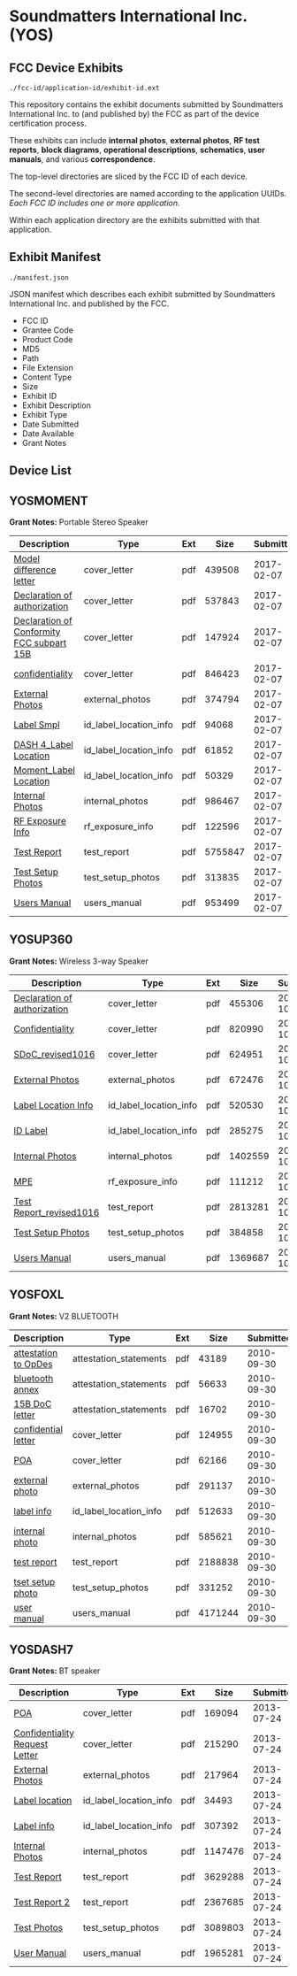 # Soundmatters International Inc. (YOS)
## FCC Device Exhibits

```
./fcc-id/application-id/exhibit-id.ext
```

This repository contains the exhibit documents submitted by Soundmatters International Inc. to (and published by) the FCC as part of the device certification process.

These exhibits can include **internal photos**, **external photos**, **RF test reports**, **block diagrams**, **operational descriptions**, **schematics**, **user manuals**, and various **correspondence**.

The top-level directories are sliced by the FCC ID of each device.

The second-level directories are named according to the application UUIDs. *Each FCC ID includes one or more application.*

Within each application directory are the exhibits submitted with that application. 

## Exhibit Manifest

```
./manifest.json
```

JSON manifest which describes each exhibit submitted by Soundmatters International Inc. and published by the FCC.

- FCC ID
- Grantee Code
- Product Code
- MD5
- Path
- File Extension
- Content Type
- Size
- Exhibit ID
- Exhibit Description
- Exhibit Type
- Date Submitted
- Date Available
- Grant Notes

## Device List
## YOSMOMENT
**Grant Notes:** Portable Stereo Speaker

| Description | Type | Ext | Size | Submitted | Available |
| ----------- | ---- | --- | ---- | --------- | --------- |
| [Model difference letter](YOSMOMENT/18dd0ad31fa13f93fec315946c3cea12/3277464.pdf) | cover_letter | pdf | 439508 | 2017-02-07 | 2017-02-09 |
| [Declaration of authorization](YOSMOMENT/18dd0ad31fa13f93fec315946c3cea12/3277465.pdf) | cover_letter | pdf | 537843 | 2017-02-07 | 2017-02-09 |
| [Declaration of Conformity FCC subpart 15B](YOSMOMENT/18dd0ad31fa13f93fec315946c3cea12/3277466.pdf) | cover_letter | pdf | 147924 | 2017-02-07 | 2017-02-09 |
| [confidentiality](YOSMOMENT/18dd0ad31fa13f93fec315946c3cea12/3277467.pdf) | cover_letter | pdf | 846423 | 2017-02-07 | 2017-02-09 |
| [External Photos](YOSMOMENT/18dd0ad31fa13f93fec315946c3cea12/3277468.pdf) | external_photos | pdf | 374794 | 2017-02-07 | 2017-02-09 |
| [Label Smpl](YOSMOMENT/18dd0ad31fa13f93fec315946c3cea12/3277473.pdf) | id_label_location_info | pdf | 94068 | 2017-02-07 | 2017-02-09 |
| [DASH 4_Label Location](YOSMOMENT/18dd0ad31fa13f93fec315946c3cea12/3277474.pdf) | id_label_location_info | pdf | 61852 | 2017-02-07 | 2017-02-09 |
| [Moment_Label Location](YOSMOMENT/18dd0ad31fa13f93fec315946c3cea12/3277475.pdf) | id_label_location_info | pdf | 50329 | 2017-02-07 | 2017-02-09 |
| [Internal Photos](YOSMOMENT/18dd0ad31fa13f93fec315946c3cea12/3277469.pdf) | internal_photos | pdf | 986467 | 2017-02-07 | 2017-02-09 |
| [RF Exposure Info](YOSMOMENT/18dd0ad31fa13f93fec315946c3cea12/3277460.pdf) | rf_exposure_info | pdf | 122596 | 2017-02-07 | 2017-02-09 |
| [Test Report](YOSMOMENT/18dd0ad31fa13f93fec315946c3cea12/3277461.pdf) | test_report | pdf | 5755847 | 2017-02-07 | 2017-02-09 |
| [Test Setup Photos](YOSMOMENT/18dd0ad31fa13f93fec315946c3cea12/3277470.pdf) | test_setup_photos | pdf | 313835 | 2017-02-07 | 2017-02-09 |
| [Users Manual](YOSMOMENT/18dd0ad31fa13f93fec315946c3cea12/3277471.pdf) | users_manual | pdf | 953499 | 2017-02-07 | 2017-02-09 |
## YOSUP360
**Grant Notes:** Wireless 3-way Speaker

| Description | Type | Ext | Size | Submitted | Available |
| ----------- | ---- | --- | ---- | --------- | --------- |
| [Declaration of authorization](YOSUP360/cfc7c92e8d1eeb669284c75565790973/4029691.pdf) | cover_letter | pdf | 455306 | 2018-10-09 | 2018-10-19 |
| [Confidentiality](YOSUP360/cfc7c92e8d1eeb669284c75565790973/4029692.pdf) | cover_letter | pdf | 820990 | 2018-10-09 | 2018-10-19 |
| [SDoC_revised1016](YOSUP360/cfc7c92e8d1eeb669284c75565790973/4036484.pdf) | cover_letter | pdf | 624951 | 2018-10-16 | 2018-10-19 |
| [External Photos](YOSUP360/cfc7c92e8d1eeb669284c75565790973/4029694.pdf) | external_photos | pdf | 672476 | 2018-10-09 | 2018-10-19 |
| [Label Location Info](YOSUP360/cfc7c92e8d1eeb669284c75565790973/4029696.pdf) | id_label_location_info | pdf | 520530 | 2018-10-09 | 2018-10-19 |
| [ID Label](YOSUP360/cfc7c92e8d1eeb669284c75565790973/4029697.pdf) | id_label_location_info | pdf | 285275 | 2018-10-09 | 2018-10-19 |
| [Internal Photos](YOSUP360/cfc7c92e8d1eeb669284c75565790973/4029695.pdf) | internal_photos | pdf | 1402559 | 2018-10-09 | 2018-10-19 |
| [MPE](YOSUP360/cfc7c92e8d1eeb669284c75565790973/4029714.pdf) | rf_exposure_info | pdf | 111212 | 2018-10-09 | 2018-10-19 |
| [Test Report_revised1016](YOSUP360/cfc7c92e8d1eeb669284c75565790973/4036483.pdf) | test_report | pdf | 2813281 | 2018-10-16 | 2018-10-19 |
| [Test Setup Photos](YOSUP360/cfc7c92e8d1eeb669284c75565790973/4029698.pdf) | test_setup_photos | pdf | 384858 | 2018-10-09 | 2018-10-19 |
| [Users Manual](YOSUP360/cfc7c92e8d1eeb669284c75565790973/4029693.pdf) | users_manual | pdf | 1369687 | 2018-10-09 | 2018-10-19 |
## YOSFOXL
**Grant Notes:** V2 BLUETOOTH

| Description | Type | Ext | Size | Submitted | Available |
| ----------- | ---- | --- | ---- | --------- | --------- |
| [attestation to OpDes](YOSFOXL/5bc6fc37e10b861d46843721b149803d/1351644.pdf) | attestation_statements | pdf | 43189 | 2010-09-30 | 2010-09-30 |
| [bluetooth annex](YOSFOXL/5bc6fc37e10b861d46843721b149803d/1351646.pdf) | attestation_statements | pdf | 56633 | 2010-09-30 | 2010-09-30 |
| [15B DoC letter](YOSFOXL/5bc6fc37e10b861d46843721b149803d/1351650.pdf) | attestation_statements | pdf | 16702 | 2010-09-30 | 2010-09-30 |
| [confidential letter](YOSFOXL/5bc6fc37e10b861d46843721b149803d/1351648.pdf) | cover_letter | pdf | 124955 | 2010-09-30 | 2010-09-30 |
| [POA](YOSFOXL/5bc6fc37e10b861d46843721b149803d/1351649.pdf) | cover_letter | pdf | 62166 | 2010-09-30 | 2010-09-30 |
| [external photo](YOSFOXL/5bc6fc37e10b861d46843721b149803d/1351647.pdf) | external_photos | pdf | 291137 | 2010-09-30 | 2010-09-30 |
| [label info](YOSFOXL/5bc6fc37e10b861d46843721b149803d/1351652.pdf) | id_label_location_info | pdf | 512633 | 2010-09-30 | 2010-09-30 |
| [internal photo](YOSFOXL/5bc6fc37e10b861d46843721b149803d/1351651.pdf) | internal_photos | pdf | 585621 | 2010-09-30 | 2010-09-30 |
| [test report](YOSFOXL/5bc6fc37e10b861d46843721b149803d/1351654.pdf) | test_report | pdf | 2188838 | 2010-09-30 | 2010-09-30 |
| [tset setup photo](YOSFOXL/5bc6fc37e10b861d46843721b149803d/1351656.pdf) | test_setup_photos | pdf | 331252 | 2010-09-30 | 2010-09-30 |
| [user manual](YOSFOXL/5bc6fc37e10b861d46843721b149803d/1351657.pdf) | users_manual | pdf | 4171244 | 2010-09-30 | 2010-09-30 |
## YOSDASH7
**Grant Notes:** BT speaker

| Description | Type | Ext | Size | Submitted | Available |
| ----------- | ---- | --- | ---- | --------- | --------- |
| [POA](YOSDASH7/5aef7b4ecf85dbe1cba4eb62e2bfdebc/2023771.pdf) | cover_letter | pdf | 169094 | 2013-07-24 | 2013-07-24 |
| [Confidentiality Request Letter](YOSDASH7/5aef7b4ecf85dbe1cba4eb62e2bfdebc/2023773.pdf) | cover_letter | pdf | 215290 | 2013-07-24 | 2013-07-24 |
| [External Photos](YOSDASH7/5aef7b4ecf85dbe1cba4eb62e2bfdebc/2023772.pdf) | external_photos | pdf | 217964 | 2013-07-24 | 2013-07-24 |
| [Label location](YOSDASH7/5aef7b4ecf85dbe1cba4eb62e2bfdebc/2023775.pdf) | id_label_location_info | pdf | 34493 | 2013-07-24 | 2013-07-24 |
| [Label info](YOSDASH7/5aef7b4ecf85dbe1cba4eb62e2bfdebc/2023776.pdf) | id_label_location_info | pdf | 307392 | 2013-07-24 | 2013-07-24 |
| [Internal Photos](YOSDASH7/5aef7b4ecf85dbe1cba4eb62e2bfdebc/2023774.pdf) | internal_photos | pdf | 1147476 | 2013-07-24 | 2013-07-24 |
| [Test Report](YOSDASH7/5aef7b4ecf85dbe1cba4eb62e2bfdebc/2023777.pdf) | test_report | pdf | 3629288 | 2013-07-24 | 2013-07-24 |
| [Test Report 2](YOSDASH7/5aef7b4ecf85dbe1cba4eb62e2bfdebc/2023778.pdf) | test_report | pdf | 2367685 | 2013-07-24 | 2013-07-24 |
| [Test Photos](YOSDASH7/5aef7b4ecf85dbe1cba4eb62e2bfdebc/2023779.pdf) | test_setup_photos | pdf | 3089803 | 2013-07-24 | 2013-07-24 |
| [User Manual](YOSDASH7/5aef7b4ecf85dbe1cba4eb62e2bfdebc/2023780.pdf) | users_manual | pdf | 1965281 | 2013-07-24 | 2013-07-24 |
